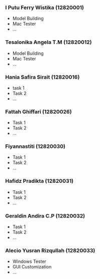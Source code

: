 ### I Putu Ferry Wistika (12820001)
- Model Building
- Mac Tester
- ...

### Tesalonika Angela T.M (12820012)
- Model Building
- Mac Tester
- ...

### Hania Safira Sirait (12820016)
- task 1
- Task 2
- ...

### Fattah Ghiffari (12820026)
- Task 1
- Task 2
- ...

### Fiyannastiti (12820030)
- Task 1
- Task 2
- ...

### Hafidz Pradikta (12820031)
- Task 1
- Task 2
- ...

### Geraldin Andira C.P (12820032)
- Task 1
- Task 2
- ...

### Alecio Yusran Rizqullah (12820033)
- Windows Tester
- GUI Customization
- ...
